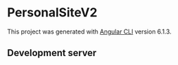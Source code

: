 # PersonalSiteV2

This project was generated with [Angular CLI](https://github.com/angular/angular-cli) version 6.1.3.

## Development server

